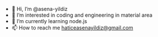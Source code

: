 - 👋 Hi, I’m @asena-yildiz
- 👀 I’m interested in coding and engineering in material area
- 🌱 I’m currently learning node.js
- 📫 How to reach me haticeasenayildiz@gmail.com

<!---
asena-yildiz/asena-yildiz is a ✨ special ✨ repository because its `README.md` (this file) appears on your GitHub profile.
You can click the Preview link to take a look at your changes.
--->
